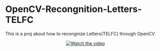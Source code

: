 # OpenCV-Recongnition-Letters-TELFC 
This is a proj about how to recongnize Letters(TELFC) through OpenCV

<p align="center">
  <a href="https://youtu.be/iKJqTZrwIL4"><img src="https://img.youtube.com/vi/iKJqTZrwIL4/hqdefault.jpg" alt="Watch the video">
  </a>
</p>
